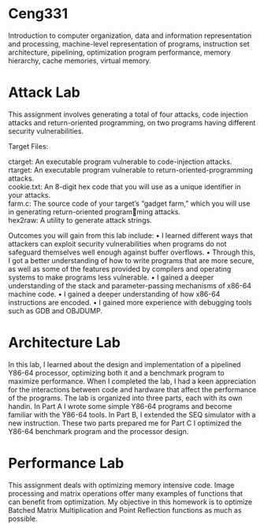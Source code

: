 # Ceng331
Introduction to computer organization, data and information representation and processing, machine-level representation of programs, instruction set architecture, pipelining, optimization program performance, memory hierarchy, cache memories, virtual memory.

# Attack Lab
This assignment involves generating a total of four attacks, code injection attacks and return-oriented programming, on two programs having different security vulnerabilities.

Target Files:

ctarget: An executable program vulnerable to code-injection attacks.  
rtarget: An executable program vulnerable to return-oriented-programming attacks.  
cookie.txt: An 8-digit hex code that you will use as a unique identifier in your attacks.  
farm.c: The source code of your target’s “gadget farm,” which you will use in generating return-oriented programming attacks.  
hex2raw: A utility to generate attack strings.  

Outcomes you will gain from this lab include:
• I learned different ways that attackers can exploit security vulnerabilities when programs do not safeguard
themselves well enough against buffer overflows.
• Through this, I got a better understanding of how to write programs that are more secure, as well as
some of the features provided by compilers and operating systems to make programs less vulnerable.
• I gained a deeper understanding of the stack and parameter-passing mechanisms of x86-64 machine code.
• I gained a deeper understanding of how x86-64 instructions are encoded.
• I gained more experience with debugging tools such as GDB and OBJDUMP.

# Architecture Lab

In this lab, I learned about the design and implementation of a pipelined Y86-64 processor, optimizing both it and
a benchmark program to maximize performance.  When I completed the lab, I had a keen appreciation for the interactions
between code and hardware that affect the performance of the programs.
The lab is organized into three parts, each with its own handin. In Part A I wrote some simple Y86-64 programs
and become familiar with the Y86-64 tools. In Part B, I extended the SEQ simulator with a new instruction. These
two parts prepared me for Part C  I optimized the Y86-64 benchmark program and the processor design.

# Performance Lab

This assignment deals with optimizing memory intensive code. Image processing and matrix operations offer many
examples of functions that can benefit from optimization. My objective in this homework is to optimize  Batched Matrix
Multiplication and Point Reflection functions as much as possible.

